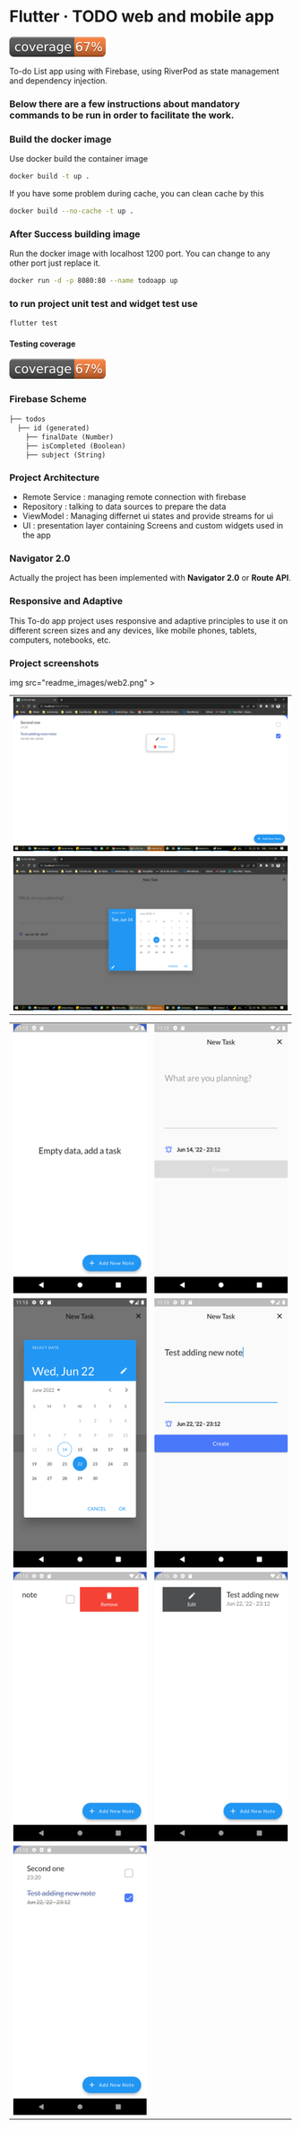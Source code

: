 # Flutter · TODO web and mobile app

![Coverage](readme_images/coverage_badge.svg?sanitize=true)

To-do List app using with Firebase, using RiverPod as state management and dependency injection.

### Below there are a few instructions about mandatory commands to be run in order to facilitate the work.

### Build the docker image

Use docker build the container image

```bash
docker build -t up .
```

If you have some problem during cache, you can clean cache by this

```bash
docker build --no-cache -t up .
```

### After Success building image

Run the docker image with localhost 1200 port. You can change to any other port just replace it.

```bash
docker run -d -p 8080:80 --name todoapp up
```

### to run project unit test and widget test use

```bash
flutter test
```

#### Testing coverage

![Coverage](readme_images/coverage_badge.svg?sanitize=true)

### Firebase Scheme

    ├── todos
      ├── id (generated)
        ├── finalDate (Number)
        ├── isCompleted (Boolean)
        ├── subject (String)

### Project Architecture

- Remote Service : managing remote connection with firebase
- Repository : talking to data sources to prepare the data
- ViewModel : Managing differnet ui states and provide streams for ui
- UI : presentation layer containing Screens and custom widgets used in the app

### Navigator 2.0

Actually the project has been implemented with **Navigator 2.0** or **Route API**.

### Responsive and Adaptive

This To-do app project uses responsive and adaptive principles to use it on different screen sizes
and any devices, like mobile phones, tablets, computers, notebooks, etc.

### Project screenshots

<table>
<tr>
    <td><img src="readme_images/web1.png" ></td>


</tr>
<tr>
   img src="readme_images/web2.png" ></td>
</tr>
<tr>
    <td><img src="readme_images/web3.png" ></td>
</tr>

</table>


<table>
  <tr>
    <td><img src="readme_images/android1.png"  width=270 height=480></td>
    <td><img src="readme_images/android2.png"  width=270 height=480></td>
  </tr>
<tr>
    <td><img src="readme_images/android3.png"  width=270 height=480></td>
    <td><img src="readme_images/android4.png"  width=270 height=480></td>
  </tr>
<tr>
    <td><img src="readme_images/android5.png"  width=270 height=480></td>
    <td><img src="readme_images/android6.png"  width=270 height=480></td>
</tr>
<tr>
    <td><img src="readme_images/android7.png" width=270 height=480></td>
  </tr>
 </table>

